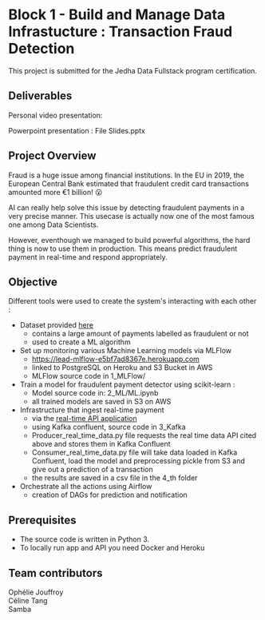 # Block 1 - Build and Manage Data Infrastucture : Transaction Fraud Detection

This project is submitted for the Jedha Data Fullstack program certification.

## Deliverables

Personal video presentation: 

Powerpoint presentation : File Slides.pptx

## Project Overview

Fraud is a huge issue among financial institutions. In the EU in 2019, the European Central Bank estimated that fraudulent credit card transactions amounted more €1 billion! 😮

AI can really help solve this issue by detecting fraudulent payments in a very precise manner. This usecase is actually now one of the most famous one among Data Scientists.

However, eventhough we managed to build powerful algorithms, the hard thing is now to use them in production. This means predict fraudulent payment in real-time and respond appropriately. 

## Objective

Different tools were used to create the system's interacting with each other :
- Dataset provided [here](https://lead-program-assets.s3.eu-west-3.amazonaws.com/M05-Projects/fraudTest.csv)
    - contains a large amount of payments labelled as fraudulent or not
    - used to create a ML algorithm
- Set up monitoring various Machine Learning models via MLFlow
    - https://lead-mlflow-e5bf7ad8367e.herokuapp.com
    - linked to PostgreSQL on Heroku and S3 Bucket in AWS
    - MLFlow source code in 1_MLFlow/
- Train a model for fraudulent payment detector using scikit-learn : 
    - Model source code in: 2_ML/ML.ipynb
    - all trained models are saved in S3 on AWS
- Infrastructure that ingest real-time payment
    - via the [real-time API application](https://real-time-payments-api.herokuapp.com/)
    - using Kafka confluent, source code in 3_Kafka
    - Producer_real_time_data.py file requests the real time data API cited above and stores them in Kafka Confluent
    - Consumer_real_time_data.py file will take data loaded in Kafka Confluent, load the model and preprocessing pickle from S3 and give out a prediction of a transaction
    - the results are saved in a csv file in the 4_th folder
- Orchestrate all the actions using Airflow
    - creation of DAGs for prediction and notification

## Prerequisites

- The source code is written in Python 3.
- To locally run app and API you need Docker and Heroku 

## Team contributors
Ophélie Jouffroy<br/>
Céline Tang<br/>
Samba<br/>
